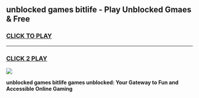 
## unblocked games bitlife - Play Unblocked Gmaes & Free
<h3>
<a href="https://premium.freeplayer.one?title=unblocked_games_bitlife&ref=20F">CLICK TO PLAY</a></h3>
<hr>

<h3>
<a href="https://premium.freeplayer.one?title=unblocked_games_bitlife&ref=20F">CLICK 2 PLAY</a>
  
</h3>

<a href="https://premium.freeplayer.one?title=unblocked_games_bitlife&ref=20F/"><img src="https://clearcache.store/games.png"></a>


**unblocked games bitlife games unblocked: Your Gateway to Fun and Accessible Online Gaming**
